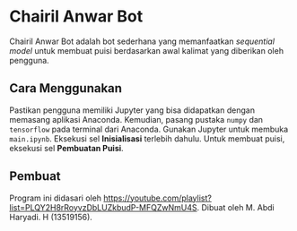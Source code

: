 # Chairil Anwar Bot
Chairil Anwar Bot adalah bot sederhana yang memanfaatkan *sequential model* untuk membuat puisi berdasarkan awal kalimat yang diberikan oleh pengguna. 

## Cara Menggunakan
Pastikan pengguna memiliki Jupyter yang bisa didapatkan dengan memasang aplikasi Anaconda. Kemudian, pasang pustaka `numpy` dan `tensorflow` pada terminal dari Anaconda. Gunakan Jupyter untuk membuka `main.ipynb`. Eksekusi sel **Inisialisasi** terlebih dahulu. Untuk membuat puisi, eksekusi sel **Pembuatan Puisi**.

## Pembuat
Program ini didasari oleh https://youtube.com/playlist?list=PLQY2H8rRoyvzDbLUZkbudP-MFQZwNmU4S.
Dibuat oleh M. Abdi Haryadi. H (13519156).